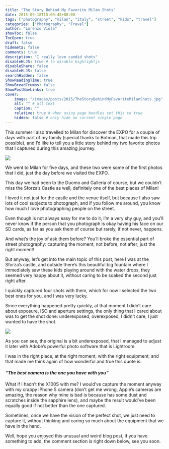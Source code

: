 ```yaml
---
title: "The Story Behind My Favorite Milan Shots"
date: 2015-09-18T15:09:45+08:00
tags: ["photography", "milan", "italy", "street", "kids", "travel"]
categories: ["Photography", "Travel"]
author: "Lorenzo Viola"
showToc: false
TocOpen: true
draft: false
hidemeta: false
comments: true
description: "I really love candid shots"
disableHLJS: true # to disable highlightjs
disableShare: false
disableHLJS: false
searchHidden: false
ShowReadingTime: true
ShowBreadCrumbs: false
ShowPostNavLinks: true
cover:
    image: "/images/posts/2015/TheStoryBehindMyFavoriteMilanShots.jpg"
    alt: "" # alt text
    caption: ""
    relative: true # when using page bundles set this to true
    hidden: false # only hide on current single page
---
```

This summer I also travelled to Milan for discover the EXPO for a couple of days with part of my family (special thanks to Botman, that made this trip possible), and I’d like to tell you a little story behind my two favorite photos that I captured during this amazing journey.


![](/images/posts/2015/TheStoryBehindMyFavoriteMilanShots2.jpg#center)

We went to Milan for five days, and these two were some of the first photos that I did, just the day before we visited the EXPO.

This day we had been to the Duomo and Galleria of course, but we couldn’t miss the Sforza’s Castle as well, definitely one of the best places of Milan!

I loved it not just for the castle and the venue itself, but because I also saw lots of cool subjects to photograph, and if you follow me around, you know how much I love photographing people on the street.

Even though is not always easy for me to do it, I’m a very shy guy, and you’ll never know if the person that you photograph is okay having his face on our SD cards, as far as you ask them of course but rarely, if not never, happens.

And what’s the joy of ask them before? You’ll broke the essential part of street photography: capturing the moment, not before, not after; just the right moment!

But anyway, let’s get into the main topic of this post, here I was at the Sforza’s castle, and outside there’s this beautiful big fountain where I immediately saw these kids playing around with the water drops, they seemed very happy about it, without caring to be soaked the second just right after.

I quickly captured four shots with them, which for now I selected the two best ones for you, and I was very lucky.

Since everything happened pretty quickly, at that moment I didn’t care about exposure, ISO and aperture settings, the only thing that I cared about was to get the shot done: underexposed, overexposed, I didn’t care, I just wanted to have the shot.

![](/images/posts/2015/TheStoryBehindMyFavoriteMilanShots3.jpg#center)

As you can see, the original is a bit underexposed, that I managed to adjust it later with Adobe’s powerful photo software that is Lightroom.

I was in the right place, at the right moment, with the right equipment; and that made me think again of how wonderful and true this quote is: 
#### ***“The best camera is the one you have with you”***

What if I hadn’t the X100S with me? I would’ve capture the moment anyway with my crappy iPhone 5 camera (don’t get me wrong, Apple’s cameras are amazing, the reason why mine is bad is because has some dust and scratches inside the sapphire lens), and maybe the result would’ve been equally good if not better than the one captured.

Sometimes, once we have the vision of the perfect shot, we just need to capture it, without thinking and caring so much about the equipment that we have in the hand.

Well, hope you enjoyed this unusual and weird blog post, if you have something to add, the comment section is right down below, see you soon.